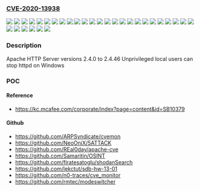 ### [CVE-2020-13938](https://cve.mitre.org/cgi-bin/cvename.cgi?name=CVE-2020-13938)
![](https://img.shields.io/static/v1?label=Product&message=Apache%20HTTP%20Server&color=blue)
![](https://img.shields.io/static/v1?label=Version&message=2.4.0%20&color=brightgreen)
![](https://img.shields.io/static/v1?label=Version&message=2.4.1%20&color=brightgreen)
![](https://img.shields.io/static/v1?label=Version&message=2.4.10%20&color=brightgreen)
![](https://img.shields.io/static/v1?label=Version&message=2.4.12%20&color=brightgreen)
![](https://img.shields.io/static/v1?label=Version&message=2.4.16%20&color=brightgreen)
![](https://img.shields.io/static/v1?label=Version&message=2.4.17%20&color=brightgreen)
![](https://img.shields.io/static/v1?label=Version&message=2.4.18%20&color=brightgreen)
![](https://img.shields.io/static/v1?label=Version&message=2.4.2%20&color=brightgreen)
![](https://img.shields.io/static/v1?label=Version&message=2.4.20%20&color=brightgreen)
![](https://img.shields.io/static/v1?label=Version&message=2.4.23%20&color=brightgreen)
![](https://img.shields.io/static/v1?label=Version&message=2.4.25%20&color=brightgreen)
![](https://img.shields.io/static/v1?label=Version&message=2.4.26%20&color=brightgreen)
![](https://img.shields.io/static/v1?label=Version&message=2.4.27%20&color=brightgreen)
![](https://img.shields.io/static/v1?label=Version&message=2.4.28%20&color=brightgreen)
![](https://img.shields.io/static/v1?label=Version&message=2.4.29%20&color=brightgreen)
![](https://img.shields.io/static/v1?label=Version&message=2.4.3%20&color=brightgreen)
![](https://img.shields.io/static/v1?label=Version&message=2.4.33%20&color=brightgreen)
![](https://img.shields.io/static/v1?label=Version&message=2.4.34%20&color=brightgreen)
![](https://img.shields.io/static/v1?label=Version&message=2.4.35%20&color=brightgreen)
![](https://img.shields.io/static/v1?label=Version&message=2.4.37%20&color=brightgreen)
![](https://img.shields.io/static/v1?label=Version&message=2.4.38%20&color=brightgreen)
![](https://img.shields.io/static/v1?label=Version&message=2.4.39%20&color=brightgreen)
![](https://img.shields.io/static/v1?label=Version&message=2.4.4%20&color=brightgreen)
![](https://img.shields.io/static/v1?label=Version&message=2.4.41%20&color=brightgreen)
![](https://img.shields.io/static/v1?label=Version&message=2.4.43%20&color=brightgreen)
![](https://img.shields.io/static/v1?label=Version&message=2.4.46%20&color=brightgreen)
![](https://img.shields.io/static/v1?label=Version&message=2.4.6%20&color=brightgreen)
![](https://img.shields.io/static/v1?label=Version&message=2.4.7%20&color=brightgreen)
![](https://img.shields.io/static/v1?label=Version&message=2.4.9%20&color=brightgreen)
![](https://img.shields.io/static/v1?label=Vulnerability&message=Improper%20Handling%20of%20Insufficient%20Privileges&color=brightgreen)

### Description

Apache HTTP Server versions 2.4.0 to 2.4.46 Unprivileged local users can stop httpd on Windows

### POC

#### Reference
- https://kc.mcafee.com/corporate/index?page=content&id=SB10379

#### Github
- https://github.com/ARPSyndicate/cvemon
- https://github.com/NeoOniX/5ATTACK
- https://github.com/REal0day/apache-cve
- https://github.com/Samaritin/OSINT
- https://github.com/firatesatoglu/shodanSearch
- https://github.com/lekctut/sdb-hw-13-01
- https://github.com/n0-traces/cve_monitor
- https://github.com/rmtec/modeswitcher

